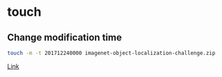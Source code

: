 # touch

## Change modification time

```bash
touch -m -t 201712240000 imagenet-object-localization-challenge.zip
```

[Link](https://github.com/Kaggle/kaggle-api/issues/24#issuecomment-871546822)